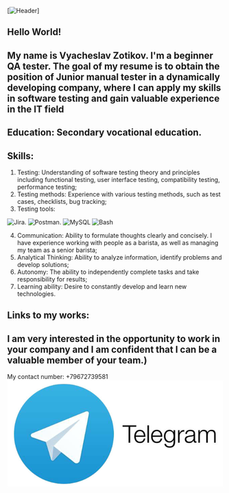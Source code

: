 [![Header](https://github.com/LazaRus272/LazaRus272/blob/main/assets/The%20Rock%20The%20Rock%20Meme%20GIF%20-%20The%20Rock%20The%20Rock%20Meme%20Dwayne%20Johnson%20-%20Descobrir%20e%20Compartilhar%20GIFs.gif)]

## Hello World!
## My name is Vyacheslav Zotikov. I'm a beginner QA tester. The goal of my resume is to obtain the position of Junior manual tester in a dynamically developing company, where I can apply my skills in software testing and gain valuable experience in the IT field

## Education: Secondary vocational education. 

## Skills:
 1) Testing: Understanding of software testing theory and principles including functional testing, user interface testing, compatibility testing, performance testing;
 2) Testing methods: Experience with various testing methods, such as test cases, checklists, bug tracking;
 3) Testing tools: 
 
 ![Jira](https://img.shields.io/badge/-Jira-090909?style=for-the-badge&logo=Jira&logoColor=blue).
 ![Postman](https://img.shields.io/badge/-Postman-090909?style=for-the-badge&logo=Postman&logoColor=Orange).
  ![MySQL](https://img.shields.io/badge/-MySQL-090909?style=for-the-badge&logo=MySQL&logoColor=blue)
  ![Bash](https://img.shields.io/badge/-Bash-090909?style=for-the-badge&logo=Bash&logoColor=blue)
  
 4) Communication: Ability to formulate thoughts clearly and concisely. I have experience working with people as a barista, as well as managing my team as a senior barista;
 5) Analytical Thinking: Ability to analyze information, identify problems and develop solutions;
 6)  Autonomy: The ability to independently complete tasks and take responsibility for results;
 7) Learning ability: Desire to constantly develop and learn new technologies.

 ## Links to my works:


## I am very interested in the opportunity to work in your company and I am confident that I can be a valuable member of your team.)

My contact number: +79672739581
[![Telegram](https://github.com/LazaRus272/LazaRus272/blob/main/assets/telegram.jpg)](https://t.me/VShredinger)


